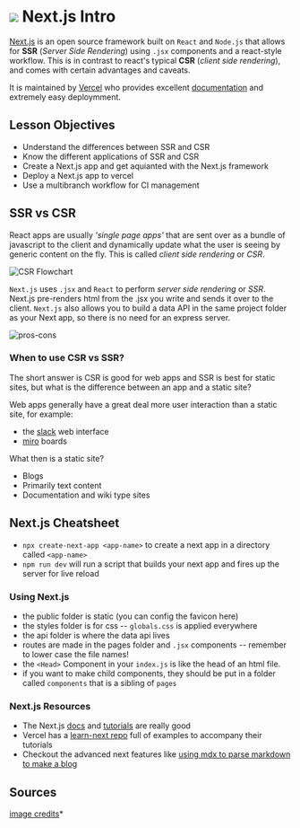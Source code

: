 # ![](https://ga-dash.s3.amazonaws.com/production/assets/logo-9f88ae6c9c3871690e33280fcf557f33.png) Next.js Intro

[Next.js](https://nextjs.org/) is an open source framework built on `React` and `Node.js` that allows for **SSR** (*Server Side Rendering*) using `.jsx` components and a react-style workflow. This is in contrast to react's typical **CSR** (*client side rendering*), and comes with certain advantages and caveats. 

It is maintained by [Vercel](https://vercel.com/home?utm_source=next-site&utm_medium=banner&utm_campaign=next-website) who provides excellent [documentation](https://nextjs.org/docs) and extremely easy deploymment.

## Lesson Objectives

* Understand the differences between SSR and CSR
* Know the different applications of SSR and CSR
* Create a Next.js app and get aquianted with the Next.js framework
* Deploy a Next.js app to vercel 
* Use a multibranch workflow for CI management

## SSR vs CSR

React apps are usually *'single page apps'* that are sent over as a bundle of javascript to the client and dynamically update what the user is seeing by generic content on the fly. This is called *client side rendering* or *CSR*.

![CSR Flowchart](Client-Side-Rendering-Flowchart.jpg)

`Next.js` uses `.jsx` and `React` to perform *server side rendering* or *SSR*. Next.js pre-renders html from the .jsx you write and sends it over to the client. `Next.js` also allows you to build a data API in the same project folder as your Next app, so there is no need for an express server.

![pros-cons](pros-and-cons.jpg)

### When to use CSR vs SSR?

The short answer is CSR is good for web apps and SSR is best for static sites, but what is the difference between an app and a static site?

Web apps generally have a great deal more user interaction than a static site, for example:

* the [slack](https://slack.com/) web interface
* [miro](https://miro.com/app/dashboard/) boards

What then is a static site?

* Blogs
* Primarily text content
* Documentation and wiki type sites

## Next.js Cheatsheet

* `npx create-next-app <app-name>` to create a next app in a directory called `<app-name>`
* `npm run dev` will run a script that builds your next app and fires up the server for live reload

### Using Next.js

* the public folder is static (you can config the favicon here)
* the styles folder is for css -- `globals.css` is applied everywhere
* the api folder is where the data api lives
* routes are made in the pages folder and `.jsx` components -- remember to lower case the file names!
* the `<Head>` Component in your `index.js` is like the head of an html file.
* if you want to make child components, they should be put in a folder called `components` that is a sibling of `pages`

### Next.js Resources

* The Next.js [docs](https://nextjs.org/docs/getting-started) and [tutorials](https://nextjs.org/learn/foundations/about-nextjs) are really good
* Vercel has a [learn-next repo](https://github.com/vercel/next-learn) full of examples to accompany their tutorials 
* Checkout the advanced next features like [using mdx to parse markdown to make a blog](https://nextjs.org/docs/advanced-features/using-mdx)

## Sources 

[image credits](https://www.growth-rocket.com/blog/a-closer-look-at-client-side-server-side-rendering/)*
